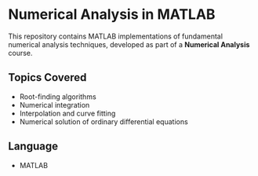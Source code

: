 # Numerical Analysis in MATLAB

This repository contains MATLAB implementations of fundamental numerical analysis techniques, developed as part of a **Numerical Analysis** course.  

## Topics Covered
- Root-finding algorithms  
- Numerical integration  
- Interpolation and curve fitting  
- Numerical solution of ordinary differential equations  

## Language
- MATLAB
